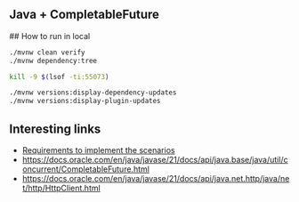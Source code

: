 Java + CompletableFuture
-----------------------

## How to run in local

```bash
./mvnw clean verify
./mvnw dependency:tree

kill -9 $(lsof -ti:55073)

./mvnw versions:display-dependency-updates
./mvnw versions:display-plugin-updates
```

## Interesting links

- [Requirements to implement the scenarios](../README.md)
- https://docs.oracle.com/en/java/javase/21/docs/api/java.base/java/util/concurrent/CompletableFuture.html
- https://docs.oracle.com/en/java/javase/21/docs/api/java.net.http/java/net/http/HttpClient.html